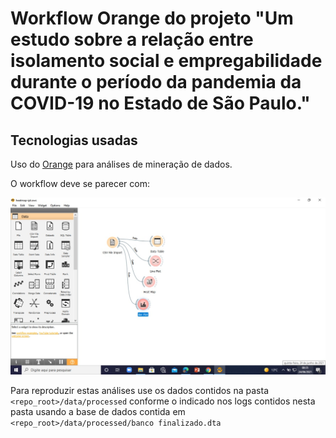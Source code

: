 # Workflow Orange do projeto "Um estudo sobre a relação entre isolamento social e empregabilidade  durante o período da pandemia da COVID-19 no Estado de São Paulo."

## Tecnologias usadas

Uso do [Orange](https://orangedatamining.com/) para análises de mineração de dados.

O workflow deve se parecer com:

![Workflow Orange HEATMAP](../../assets/img/orange-workflow.jpeg)

Para reproduzir estas análises use os dados contidos na pasta `<repo_root>/data/processed` conforme o indicado nos logs contidos nesta pasta usando a base de dados contida em `<repo_root>/data/processed/banco finalizado.dta`